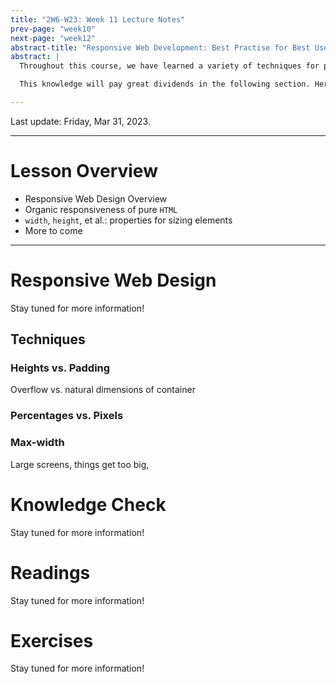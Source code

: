 ```yaml
---
title: "2W6-W23: Week 11 Lecture Notes"
prev-page: "week10"
next-page: "week12"
abstract-title: "Responsive Web Development: Best Practise for Best User Experiences"
abstract: |
  Throughout this course, we have learned a variety of techniques for performing particular useful interface tasks. We have focused on learning the mechanics of CSS and HTML in order understand fundamentally how web interfaces are structured.

  This knowledge will pay great dividends in the following section. Here, we are applying our knowledge of HTML and CSS mechanics to learn best practises for creating universally userable, and enjoyable, user interfaces.

---
```


Last update: Friday, Mar 31, 2023.

---

# Lesson Overview

- Responsive Web Design Overview
- Organic responsiveness of pure `HTML`
- `width`, `height`, et al.: properties for sizing elements
- More to come

---

# Responsive Web Design

Stay tuned for more information!

## Techniques

### Heights vs. Padding

Overflow vs. natural dimensions of container

### Percentages vs. Pixels

### Max-width

Large screens, things get too big,

# Knowledge Check

Stay tuned for more information!

# Readings

Stay tuned for more information!

# Exercises

Stay tuned for more information!
